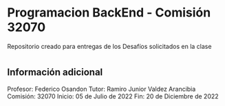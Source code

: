 # <h1>Programacion BackEnd - Comisión 32070</h1>
Repositorio creado para entregas de los Desafíos solicitados en la clase

# <h2>Información adicional</h2>

Profesor: 	Federico Osandon
Tutor: Ramiro Junior Valdez Arancibia
Comisión: 32070
Inicio: 05 de Julio de 2022
Fin: 20 de Diciembre de 2022
